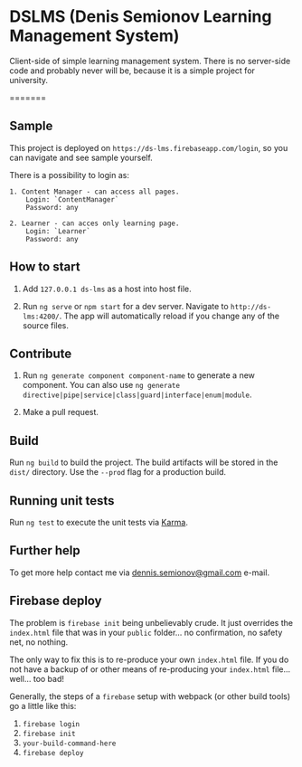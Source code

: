 # DSLMS (Denis Semionov Learning Management System)
Client-side of simple learning management system. There is no server-side code and probably never will be, because it is a simple project for university.

=======
## Sample

This project is deployed on `https://ds-lms.firebaseapp.com/login`, so you can navigate and see sample yourself.

There is a possibility to login as:
    
    1. Content Manager - can access all pages.
        Login: `ContentManager`
        Password: any
    
    2. Learner - can acces only learning page.
        Login: `Learner`
        Password: any

## How to start

1. Add `127.0.0.1 ds-lms` as a host into host file.

2. Run `ng serve` or `npm start` for a dev server. Navigate to `http://ds-lms:4200/`. The app will automatically reload if you change any of the source files.

## Contribute

1. Run `ng generate component component-name` to generate a new component. You can also use `ng generate directive|pipe|service|class|guard|interface|enum|module`.

2. Make a pull request.

## Build

Run `ng build` to build the project. The build artifacts will be stored in the `dist/` directory. Use the `--prod` flag for a production build.

## Running unit tests

Run `ng test` to execute the unit tests via [Karma](https://karma-runner.github.io).

## Further help

To get more help contact me via dennis.semionov@gmail.com e-mail.





## Firebase deploy
The problem is `firebase init` being unbelievably crude. It just overrides the `index.html` file that was in your `public` folder... no confirmation, no safety net, no nothing.

The only way to fix this is to re-produce your own `index.html` file.
If you do not have a backup of or other means of re-producing your `index.html` file... well... too bad!

Generally, the steps of a `firebase` setup with webpack (or other build tools) go a little like this:

 1. `firebase login`
 1. `firebase init`
 1. `your-build-command-here`
 1. `firebase deploy`